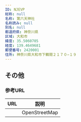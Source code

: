 ```yaml
---
ID: NJEVP
総称: null
名称: 第六天神社
名称読み: null
別名: null
都道府県: 神奈川県
区域: 大和市
緯度: 35.5060705
経度: 139.4649681
郵便番号: 2420001
住所: 神奈川県大和市下鶴間２１７０−１９
---
```


## その他

### 参考URL

| URL | 説明          |
| --- | ------------- |
|     | OpenStreetMap |
